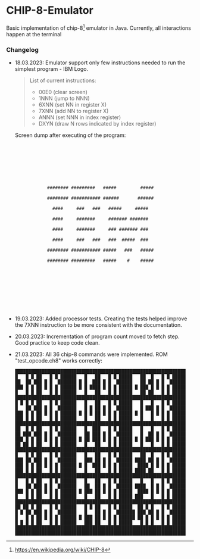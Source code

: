 # CHIP-8-Emulator
Basic implementation of chip-8[^1] emulator in Java. Currently, all interactions happen at the terminal

### Changelog
* 18.03.2023: Emulator support only few instructions needed to run the simplest program - IBM Logo.
    > List of current instructions:
    > * 00E0 (clear screen)
    > * 1NNN (jump to NNN)
    > * 6XNN (set NN in register X)
    > * 7XNN (add NN to register X)
    > * ANNN (set NNN in index register)
    > * DXYN (draw N rows indicated by index register)

    Screen dump after executing of the program:
    ```
                                                                    
                                                                    
                                                                    
                                                                    
                                                                    
                                                                    
                                                                    
                                                                    
                ######## #########   #####         #####            
                                                                    
                ######## ########### ######       ######            
                                                                    
                  ####     ###   ###   #####     #####              
                                                                    
                  ####     #######     ####### #######              
                                                                    
                  ####     #######     ### ####### ###              
                                                                    
                  ####     ###   ###   ###  #####  ###              
                                                                    
                ######## ########### #####   ###   #####            
                                                                    
                ######## #########   #####    #    #####            
                                                                    
                                                                    
                                                                    
                                                                    
                                                                    
                                                                    
                                                                    
                                                                    
                                                                    
    ```
* 19.03.2023: Added processor tests. Creating the tests helped improve the 7XNN instruction to be more consistent with the documentation.
* 20.03.2023: Incrementation of program count moved to fetch step. Good practice to keep code clean.
* 21.03.2023: All 36 chip-8 commands were implemented. ROM "test_opcode.ch8" works correctly:
  ```
  ████████████████████████████████████████████████████████████████
  █   █ █ ██   █ █ ██████   █   ██   █ █ █████   ██  █   █ █ █████
  ██  ██ ███ █ █  ███████ █ █  ███ █ █  ██████   ██ ██ █ █  ██████
  ███ █ █ ██ █ █ █ ██████ █ █ ████ █ █ █ █████ █ ███ █ █ █ █ █████
  █   █ █ ██   █ █ ██████   █   ██   █ █ █████   ██ ██   █ █ █████
  ████████████████████████████████████████████████████████████████
  █ █ █ █ ██   █ █ ██████   █   ██   █ █ █████   █   █   █ █ █████
  █   ██ ███ █ █  ███████   █ █ ██ █ █  ██████   █ ███ █ █  ██████
  ███ █ █ ██ █ █ █ ██████ █ █ █ ██ █ █ █ █████ █ █   █ █ █ █ █████
  ███ █ █ ██   █ █ ██████   █   ██   █ █ █████   █   █   █ █ █████
  ████████████████████████████████████████████████████████████████
  ██  █ █ ██   █ █ ██████   █  ███   █ █ █████   █   █   █ █ █████
  ██ ███ ███ █ █  ███████   ██ ███ █ █  ██████   █  ██ █ █  ██████
  ███ █ █ ██ █ █ █ ██████ █ ██ ███ █ █ █ █████ █ █ ███ █ █ █ █████
  ██ ██ █ ██   █ █ ██████   █   ██   █ █ █████   █   █   █ █ █████
  ████████████████████████████████████████████████████████████████
  █   █ █ ██   █ █ ██████   █   ██   █ █ █████   ██  █   █ █ █████
  ███ ██ ███ █ █  ███████   ███ ██ █ █  ██████ ████ ██ █ █  ██████
  ███ █ █ ██ █ █ █ ██████ █ █  ███ █ █ █ █████  ████ █ █ █ █ █████
  ███ █ █ ██   █ █ ██████   █   ██   █ █ █████ ████ ██   █ █ █████
  ████████████████████████████████████████████████████████████████
  █   █ █ ██   █ █ ██████   █   ██   █ █ █████   █   █   █ █ █████
  █   ██ ███ █ █  ███████   ██  ██ █ █  ██████ ████  █ █ █  ██████
  ███ █ █ ██ █ █ █ ██████ █ ███ ██ █ █ █ █████  ████ █ █ █ █ █████
  █   █ █ ██   █ █ ██████   █   ██   █ █ █████ ███   █   █ █ █████
  ████████████████████████████████████████████████████████████████
  ██ ██ █ ██   █ █ ██████   █ █ ██   █ █ █████  ██ █ █   █ █ █████
  █ █ ██ ███ █ █  ███████   █   ██ █ █  ███████ ███ ██ █ █  ██████
  █   █ █ ██ █ █ █ ██████ █ ███ ██ █ █ █ ██████ ██ █ █ █ █ █ █████
  █ █ █ █ ██   █ █ ██████   ███ ██   █ █ █████   █ █ █   █ █ █████
  ████████████████████████████████████████████████████████████████
  ████████████████████████████████████████████████████████████████
  ```

[^1]: https://en.wikipedia.org/wiki/CHIP-8
